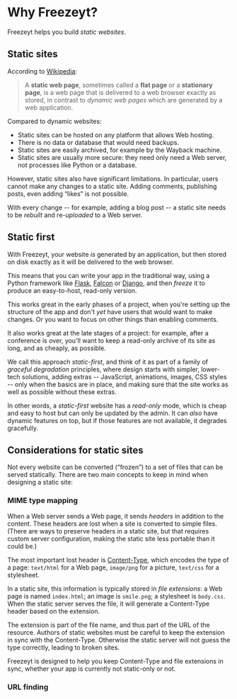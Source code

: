 # Why Freezeyt?

Freezeyt helps you build *static websites*.


## Static sites

According to [Wikipedia](https://en.wikipedia.org/wiki/Static_web_page):

> A **static web page**, sometimes called a **flat page** or a
> **stationary page**, is a web page that is delivered to a web browser
> exactly as stored, in contrast to *dynamic web pages* which are generated
> by a web application.

Compared to dynamic websites:
- Static sites can be hosted on any platform that allows Web hosting.
- There is no data or database that would need backups.
- Static sites are easily archived, for example by the Wayback machine.
- Static sites are usually more secure: they need only need a Web server,
  not processes like Python or a database.

However, static sites also have significant limitations.
In particular, users cannot make any changes to a static site.
Adding comments, publishing posts, even adding “likes” is not possible.

With every change -- for example, adding a blog post -- a static site needs
to be *rebuilt* and re-*uploaded* to a Web server.


## Static first

With Freezeyt, your website *is* generated by an application,
but then stored on disk exactly as it will be delivered to the web browser.

This means that you can write your app in the traditional way, using a Python
framework like [Flask], [Falcon] or [Django], and then *freeze* it to produce
an easy-to-host, read-only version.

This works great in the early phases of a project, when you're setting up
the structure of the app and don't *yet* have users that would want to make
changes. Or you want to focus on other things than enabling comments.

It also works great at the late stages of a project: for example,
after a conference is over, you'll want to keep a read-only archive
of its site as long, and as cheaply, as possible.

We call this approach *static-first*, and think of it as part of a family of
*graceful degradation* principles, where design starts with simpler, lower-tech
solutions, adding extras -- JavaScript, animations, images, CSS styles -- only
when the basics are in place, and making sure that the site works as well as
possible without these extras.

In other words, a *static-first* website has a *read-only* mode, which is
cheap and easy to host but can only be updated by the admin.
It can *also* have dynamic features on top, but if those features are not
available, it degrades gracefully.


[Django]: https://www.djangoproject.com/
[Flask]: https://flask.palletsprojects.com/en/3.0.x/
[Falcon]: https://falconframework.org/


## Considerations for static sites

Not every website can be converted (“frozen”) to a set of files that can be
served statically.
There are two main concepts to keep in mind when designing a static site:

### MIME type mapping

When a Web server sends a Web page, it sends *headers* in addition to
the content.
These headers are lost when a site is converted to simple files.
(There are ways to preserve headers in a static site, but that requires custom
server configuration, making the static site less portable than it could be.)

The most important lost header is [Content-Type](https://developer.mozilla.org/en-US/docs/Web/HTTP/Headers/Content-Type),
which encodes the type of a page: `text/html` for a Web page, `image/png`
for a picture, `text/css` for a stylesheet.

In a static site, this information is typically stored in *file extensions*:
a Web page is named `index.html`; an image is `smile.png`; a stylesheet
is `body.css`.
When the static server serves the file, it will generate a Content-Type header
based on the extension.

The extension is part of the file name, and thus part of the URL of
the resource.
Authors of static websites must be careful to keep the extension in sync with
the Content-Type.
Otherwise the static server will not guess the type correctly, leading to
broken sites.

Freezeyt is designed to help you keep Content-Type and file extensions in sync,
whether your app is currently not static-only or not.


### URL finding





